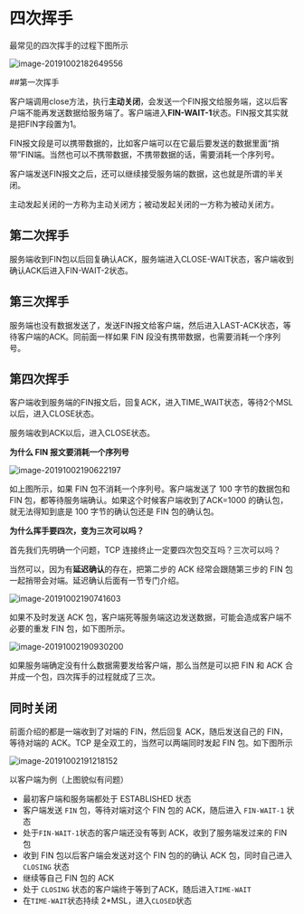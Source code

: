 # 四次挥手

最常见的四次挥手的过程下图所示

![image-20191002182649556](https://tva1.sinaimg.cn/large/006y8mN6gy1g7k168u2noj30ys0lkn7g.jpg)



##第一次挥手

客户端调用close方法，执行**主动关闭**，会发送一个FIN报文给服务端，这以后客户端不能再发送数据给服务端了。客户端进入**FIN-WAIT-1**状态。FIN报文其实就是把FIN字段置为1。

FIN报文段是可以携带数据的，比如客户端可以在它最后要发送的数据里面“捎带”FIN端。当然也可以不携带数据，不携带数据的话，需要消耗一个序列号。

客户端发送FIN报文之后，还可以继续接受服务端的数据，这也就是所谓的半关闭。

主动发起关闭的一方称为主动关闭方；被动发起关闭的一方称为被动关闭方。



## 第二次挥手

服务端收到FIN包以后回复确认ACK，服务端进入CLOSE-WAIT状态，客户端收到确认ACK后进入FIN-WAIT-2状态。



## 第三次挥手

服务端也没有数据发送了，发送FIN报文给客户端，然后进入LAST-ACK状态，等待客户端的ACK。同前面一样如果 FIN 段没有携带数据，也需要消耗一个序列号。



## 第四次挥手

客户端收到服务端的FIN报文后，回复ACK，进入TIME_WAIT状态，等待2个MSL以后，进入CLOSE状态。

服务端收到ACK以后，进入CLOSE状态。





**为什么 FIN 报文要消耗一个序列号**

![image-20191002190622197](https://tva1.sinaimg.cn/large/006y8mN6gy1g7k2bdxa02j30vy0o0n4r.jpg)

如上图所示，如果 FIN 包不消耗一个序列号。客户端发送了 100 字节的数据包和 FIN 包，都等待服务端确认。如果这个时候客户端收到了ACK=1000 的确认包，就无法得知到底是 100 字节的确认包还是 FIN 包的确认包。







**为什么挥手要四次，变为三次可以吗？**

首先我们先明确一个问题，TCP 连接终止一定要四次包交互吗？三次可以吗？

当然可以，因为有**延迟确认**的存在，把第二步的 ACK 经常会跟随第三步的 FIN 包一起捎带会对端。延迟确认后面有一节专门介绍。

![image-20191002190741603](https://tva1.sinaimg.cn/large/006y8mN6gy1g7k2crl87zj30yy0m0n3i.jpg)



如果不及时发送 ACK 包，客户端死等服务端这边发送数据，可能会造成客户端不必要的重发 FIN 包，如下图所示。

![image-20191002190930200](https://tva1.sinaimg.cn/large/006y8mN6gy1g7k2enr5syj30ha0rkn1p.jpg)

如果服务端确定没有什么数据需要发给客户端，那么当然是可以把 FIN 和 ACK 合并成一个包，四次挥手的过程就成了三次。





## 同时关闭

前面介绍的都是一端收到了对端的 FIN，然后回复 ACK，随后发送自己的 FIN，等待对端的 ACK。TCP 是全双工的，当然可以两端同时发起 FIN 包。如下图所示

![image-20191002191218152](https://tva1.sinaimg.cn/large/006y8mN6gy1g7k2hkjarlj30xa0s0akt.jpg)

以客户端为例（上图貌似有问题）

- 最初客户端和服务端都处于 ESTABLISHED 状态
- 客户端发送 `FIN` 包，等待对端对这个 FIN 包的 ACK，随后进入 `FIN-WAIT-1` 状态
- 处于`FIN-WAIT-1`状态的客户端还没有等到 ACK，收到了服务端发过来的 FIN 包
- 收到 FIN 包以后客户端会发送对这个 FIN 包的的确认 ACK 包，同时自己进入 `CLOSING` 状态
- 继续等自己 FIN 包的 ACK
- 处于 `CLOSING` 状态的客户端终于等到了ACK，随后进入`TIME-WAIT`
- 在`TIME-WAIT`状态持续 2*MSL，进入`CLOSED`状态

